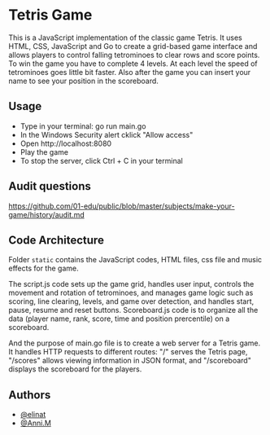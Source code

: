 # Tetris Game

This is a JavaScript implementation of the classic game Tetris. It uses HTML, CSS, JavaScript and Go to create a grid-based game interface and allows players to control falling tetrominoes to clear rows and score points.
To win the game you have to complete 4 levels. At each level the speed of tetrominoes goes little bit faster. 
Also after the game you can insert your name to see your position in the scoreboard. 

## Usage

* Type in your terminal: go run main.go
* In the Windows Security alert cklick "Allow access"
* Open http://localhost:8080
* Play the game
* To stop the server, click Ctrl + C in your terminal

## Audit questions

https://github.com/01-edu/public/blob/master/subjects/make-your-game/history/audit.md 

## Code Architecture

Folder <code>static</code> contains the JavaScript codes, HTML files, css file and music effects for the game.

The script.js code sets up the game grid, handles user input, controls the movement and rotation of tetrominoes, and manages game logic such as scoring, line clearing, levels, and game over detection, and handles start, pause, resume and reset buttons. Scoreboard.js code is to organize all the data (player name, rank, score, time and position prercentile) on a scoreboard. 

And the purpose of main.go file is to create a web server for a Tetris game. It handles HTTP requests to different routes: "/" serves the Tetris page, "/scores" allows viewing information in JSON format, and "/scoreboard" displays the scoreboard for the players.

## Authors
- [@elinat](https://01.kood.tech/git/elinat)
- [@Anni.M](https://01.kood.tech/git/Anni.M)